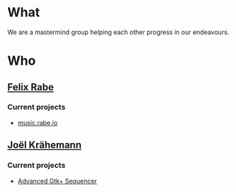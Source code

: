 # What

We are a mastermind group helping each other progress in our endeavours.


# Who


## [Felix Rabe](https://github.com/felixrabe)

### Current projects

- [music.rabe.io](https://music.rabe.io/)


## [Joël Krähemann](https://github.com/joelkraehemann)

### Current projects

- [Advanced Gtk+ Sequencer](http://gsequencer.org/)

